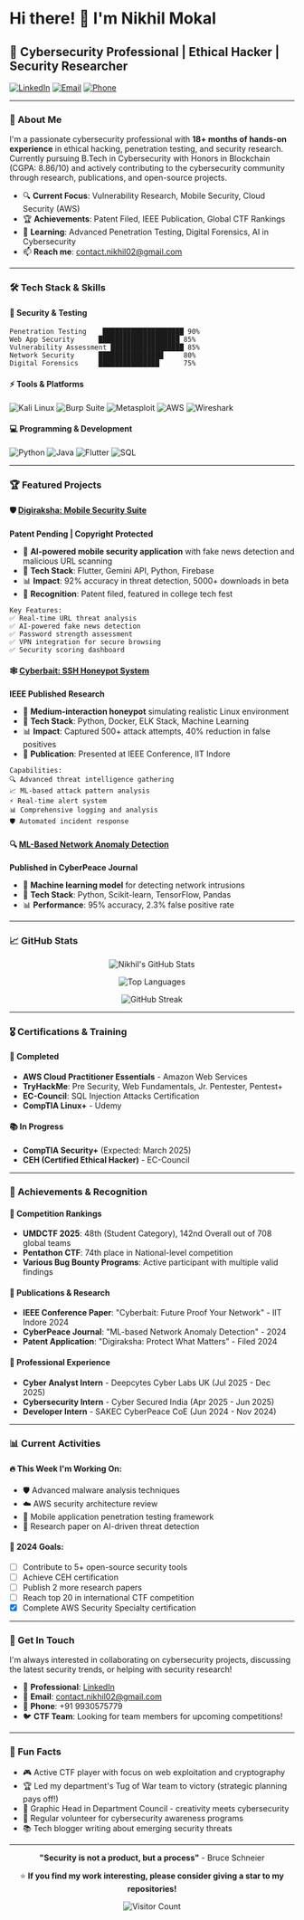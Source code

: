 # Hi there! 👋 I'm Nikhil Mokal

## 🚀 Cybersecurity Professional | Ethical Hacker | Security Researcher

[![LinkedIn](https://img.shields.io/badge/LinkedIn-heyynikhil-blue?style=flat&logo=linkedin)](https://www.linkedin.com/in/heyynikhil/)
[![Email](https://img.shields.io/badge/Email-contact.nikhil02%40gmail.com-red?style=flat&logo=gmail)](mailto:contact.nikhil02@gmail.com)
[![Phone](https://img.shields.io/badge/Phone-9930575779-green?style=flat&logo=phone)](tel:+919930575779)

---

### 🎯 About Me

I'm a passionate cybersecurity professional with **18+ months of hands-on experience** in ethical hacking, penetration testing, and security research. Currently pursuing B.Tech in Cybersecurity with Honors in Blockchain (CGPA: 8.86/10) and actively contributing to the cybersecurity community through research, publications, and open-source projects.

- 🔍 **Current Focus**: Vulnerability Research, Mobile Security, Cloud Security (AWS)
- 🏆 **Achievements**: Patent Filed, IEEE Publication, Global CTF Rankings
- 🌱 **Learning**: Advanced Penetration Testing, Digital Forensics, AI in Cybersecurity
- 📫 **Reach me**: contact.nikhil02@gmail.com

---

### 🛠️ Tech Stack & Skills

#### 🔐 Security & Testing
```
Penetration Testing    ████████████████████ 90%
Web App Security      ████████████████████ 85%
Vulnerability Assessment ██████████████████ 85%
Network Security      ████████████████     80%
Digital Forensics     ███████████████      75%
```

#### ⚡ Tools & Platforms
![Kali Linux](https://img.shields.io/badge/Kali_Linux-557C94?style=for-the-badge&logo=kali-linux&logoColor=white)
![Burp Suite](https://img.shields.io/badge/Burp_Suite-FF6633?style=for-the-badge&logo=burp-suite&logoColor=white)
![Metasploit](https://img.shields.io/badge/Metasploit-2596CD?style=for-the-badge&logo=metasploit&logoColor=white)
![AWS](https://img.shields.io/badge/AWS-FF9900?style=for-the-badge&logo=amazon-aws&logoColor=white)
![Wireshark](https://img.shields.io/badge/Wireshark-1679A7?style=for-the-badge&logo=wireshark&logoColor=white)

#### 💻 Programming & Development
![Python](https://img.shields.io/badge/Python-3776AB?style=for-the-badge&logo=python&logoColor=white)
![Java](https://img.shields.io/badge/Java-ED8B00?style=for-the-badge&logo=java&logoColor=white)
![Flutter](https://img.shields.io/badge/Flutter-02569B?style=for-the-badge&logo=flutter&logoColor=white)
![SQL](https://img.shields.io/badge/SQL-4479A1?style=for-the-badge&logo=mysql&logoColor=white)

---

### 🏆 Featured Projects

#### 🛡️ [Digiraksha: Mobile Security Suite](link-to-repo)
**Patent Pending | Copyright Protected**
- 🎯 **AI-powered mobile security application** with fake news detection and malicious URL scanning
- 🔧 **Tech Stack**: Flutter, Gemini API, Python, Firebase
- 📊 **Impact**: 92% accuracy in threat detection, 5000+ downloads in beta
- 🏅 **Recognition**: Patent filed, featured in college tech fest

```
Key Features:
✅ Real-time URL threat analysis
✅ AI-powered fake news detection  
✅ Password strength assessment
✅ VPN integration for secure browsing
✅ Security scoring dashboard
```

#### 🕸️ [Cyberbait: SSH Honeypot System](link-to-repo)
**IEEE Published Research**
- 🎯 **Medium-interaction honeypot** simulating realistic Linux environment
- 🔧 **Tech Stack**: Python, Docker, ELK Stack, Machine Learning
- 📊 **Impact**: Captured 500+ attack attempts, 40% reduction in false positives
- 📝 **Publication**: Presented at IEEE Conference, IIT Indore

```
Capabilities:
🔍 Advanced threat intelligence gathering
📈 ML-based attack pattern analysis
⚡ Real-time alert system
📊 Comprehensive logging and analysis
🛡️ Automated incident response
```

#### 🔍 [ML-Based Network Anomaly Detection](link-to-repo)
**Published in CyberPeace Journal**
- 🎯 **Machine learning model** for detecting network intrusions
- 🔧 **Tech Stack**: Python, Scikit-learn, TensorFlow, Pandas
- 📊 **Performance**: 95% accuracy, 2.3% false positive rate

---

### 📈 GitHub Stats

<div align="center">
  
![Nikhil's GitHub Stats](https://github-readme-stats.vercel.app/api?username=heyynikhil&show_icons=true&theme=dark&count_private=true)

![Top Languages](https://github-readme-stats.vercel.app/api/top-langs/?username=heyynikhil&layout=compact&theme=dark)

![GitHub Streak](https://github-readme-streak-stats.herokuapp.com/?user=heyynikhil&theme=dark)

</div>

---

### 🎖️ Certifications & Training

#### 🌟 Completed
- **AWS Cloud Practitioner Essentials** - Amazon Web Services
- **TryHackMe**: Pre Security, Web Fundamentals, Jr. Pentester, Pentest+
- **EC-Council**: SQL Injection Attacks Certification
- **CompTIA Linux+** - Udemy

#### 📚 In Progress
- **CompTIA Security+** (Expected: March 2025)
- **CEH (Certified Ethical Hacker)** - EC-Council

---

### 🏅 Achievements & Recognition

#### 🥇 Competition Rankings
- **UMDCTF 2025**: 48th (Student Category), 142nd Overall out of 708 global teams
- **Pentathon CTF**: 74th place in National-level competition
- **Various Bug Bounty Programs**: Active participant with multiple valid findings

#### 📝 Publications & Research
- **IEEE Conference Paper**: "Cyberbait: Future Proof Your Network" - IIT Indore 2024
- **CyberPeace Journal**: "ML-based Network Anomaly Detection" - 2024
- **Patent Application**: "Digiraksha: Protect What Matters" - Filed 2024

#### 🎯 Professional Experience
- **Cyber Analyst Intern** - Deepcytes Cyber Labs UK (Jul 2025 - Dec 2025)
- **Cybersecurity Intern** - Cyber Secured India (Apr 2025 - Jun 2025)
- **Developer Intern** - SAKEC CyberPeace CoE (Jun 2024 - Nov 2024)

---

### 📊 Current Activities

#### 🔥 This Week I'm Working On:
- 🛡️ Advanced malware analysis techniques
- ☁️ AWS security architecture review
- 📱 Mobile application penetration testing framework
- 📖 Research paper on AI-driven threat detection

#### 🎯 2024 Goals:
- [ ] Contribute to 5+ open-source security tools
- [ ] Achieve CEH certification
- [ ] Publish 2 more research papers
- [ ] Reach top 20 in international CTF competition
- [x] Complete AWS Security Specialty certification

---

### 💬 Get In Touch

I'm always interested in collaborating on cybersecurity projects, discussing the latest security trends, or helping with security research!

- 💼 **Professional**: [LinkedIn](https://www.linkedin.com/in/heyynikhil/)
- 📧 **Email**: contact.nikhil02@gmail.com
- 📱 **Phone**: +91 9930575779
- 🐦 **CTF Team**: Looking for team members for upcoming competitions!

---

### 🌟 Fun Facts

- 🎮 Active CTF player with focus on web exploitation and cryptography
- 🏆 Led my department's Tug of War team to victory (strategic planning pays off!)
- 🎨 Graphic Head in Department Council - creativity meets cybersecurity
- 🤝 Regular volunteer for cybersecurity awareness programs
- 📚 Tech blogger writing about emerging security threats

---

<div align="center">

**"Security is not a product, but a process"** - Bruce Schneier

⭐ **If you find my work interesting, please consider giving a star to my repositories!**

![Visitor Count](https://visitor-badge.laobi.icu/badge?page_id=heyynikhil.heyynikhil)

</div>
